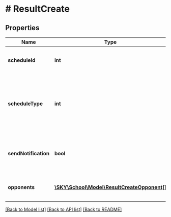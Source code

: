# # ResultCreate

## Properties

Name | Type | Description | Notes
------------ | ------------- | ------------- | -------------
**scheduleId** | **int** | ID for the scheduled event (game) |
**scheduleType** | **int** | Set to 0 for Versus scoring results &lt;br /&gt;  Set to 1 for Place/Points scoring results | [optional]
**sendNotification** | **bool** | Toggle to true to send a notification of this event change | [optional]
**opponents** | [**\SKY\School\Model\ResultCreateOpponent[]**](ResultCreateOpponent.md) | List of opponents to record results for | [optional]

[[Back to Model list]](../../README.md#models) [[Back to API list]](../../README.md#endpoints) [[Back to README]](../../README.md)
